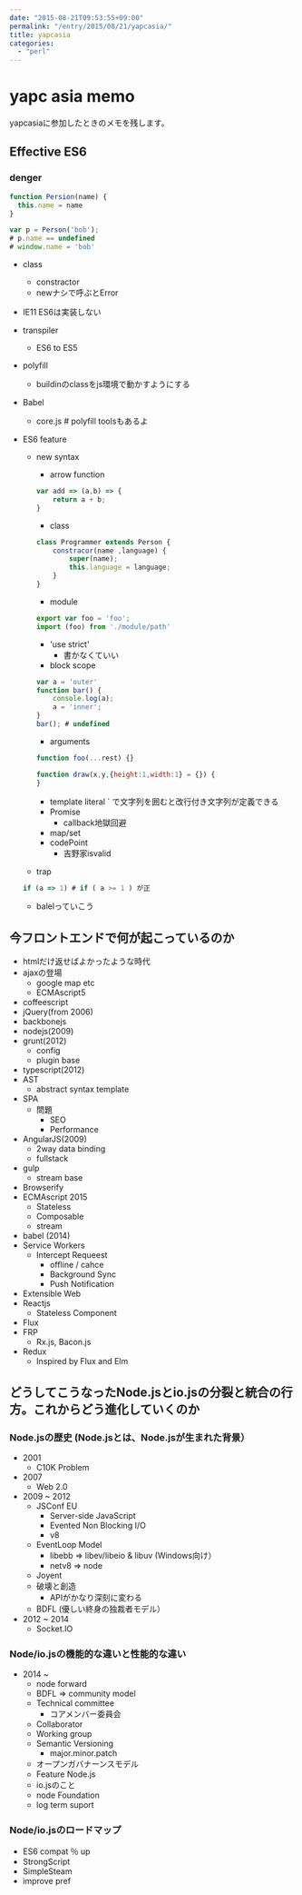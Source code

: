 ```yaml
---
date: "2015-08-21T09:53:55+09:00"
permalink: "/entry/2015/08/21/yapcasia/"
title: yapcasia
categories:
  - "perl"
---
```


# yapc asia memo

yapcasiaに参加したときのメモを残します。

## Effective ES6

### denger

```javascript
function Persion(name) {
  this.name = name
}

var p = Person('bob');
# p.name == undefined
# window.name = 'bob'
```

* class
  * constractor
  * newナシで呼ぶとError
* IE11 ES6は実装しない
* transpiler
  * ES6 to ES5
* polyfill
  * buildinのclassをjs環境で動かすようにする
* Babel

  * core.js # polyfill toolsもあるよ

* ES6 feature

  * new syntax

    * arrow function

    ```javascript
    var add => (a,b) => {
        return a + b;
    }
    ```

    * class

    ```javascript
    class Programmer extends Person {
        constracor(name ,language) {
            super(name);
            this.language = language;
        }
    }
    ```

    * module

    ```javascript
    export var foo = 'foo';
    import (foo) from './module/path'
    ```

    * 'use strict'
      * 書かなくていい
    * block scope

    ```javascript
    var a = 'outer'
    function bar() {
        console.log(a);
        a = 'inner';
    }
    bar(); # undefined
    ```

    * arguments

    ```javascript
    function foo(...rest) {}
    ```

    ```javascript
    function draw(x,y,{height:1,width:1} = {}) {
    }
    ```

    * template literal
      \` で文字列を囲むと改行付き文字列が定義できる
    * Promise
      * callback地獄回避
    * map/set
    * codePoint
      * 吉野家isvalid

  * trap

  ```javascript
  if (a => 1) # if ( a >= 1 ) が正
  ```

  * balelっていこう

## 今フロントエンドで何が起こっているのか

* htmlだけ返せばよかったような時代
* ajaxの登場
  * google map etc
  * ECMAscript5
* coffeescript
* jQuery(from 2006)
* backbonejs
* nodejs(2009)
* grunt(2012)
  * config
  * plugin base
* typescript(2012)
* AST
  * abstract syntax template
* SPA
  * 問題
    * SEO
    * Performance
* AngularJS(2009)
  * 2way data binding
  * fullstack
* gulp
  * stream base
* Browserify
* ECMAscript 2015
  * Stateless
  * Composable
  * stream
* babel (2014)
* Service Workers
  * Intercept Requeest
    * offline / cahce
    * Background Sync
    * Push Notification
* Extensible Web
* Reactjs
  * Stateless Component
* Flux
* FRP
  * Rx.js, Bacon.js
* Redux
  * Inspired by Flux and Elm

## どうしてこうなったNode.jsとio.jsの分裂と統合の行方。これからどう進化していくのか

### Node.jsの歴史 (Node.jsとは、Node.jsが生まれた背景）

* 2001
  * C10K Problem
* 2007
  * Web 2.0
* 2009 ~ 2012
  * JSConf EU
    * Server-side JavaScript
    * Evented Non Blocking I/O
    * v8
  * EventLoop Model
    * libebb => libev/libeio & libuv (Windows向け）
    * netv8 => node
  * Joyent
  * 破壊と創造
    * APIがかなり深刻に変わる
  * BDFL (優しい終身の独裁者モデル）
* 2012 ~ 2014
  * Socket.IO

### Node/io.jsの機能的な違いと性能的な違い

* 2014 ~
  * node forward
  * BDFL => community model
  * Technical committee
    * コアメンバー委員会
  * Collaborator
  * Working group
  * Semantic Versioning
    * major.minor.patch
  * オープンガバナーンスモデル
  * Feature Node.js
  * io.jsのこと
  * node Foundation
  * log term suport

### Node/io.jsのロードマップ

* ES6 compat ％ up
* StrongScript
* SimpleSteam
* improve pref
